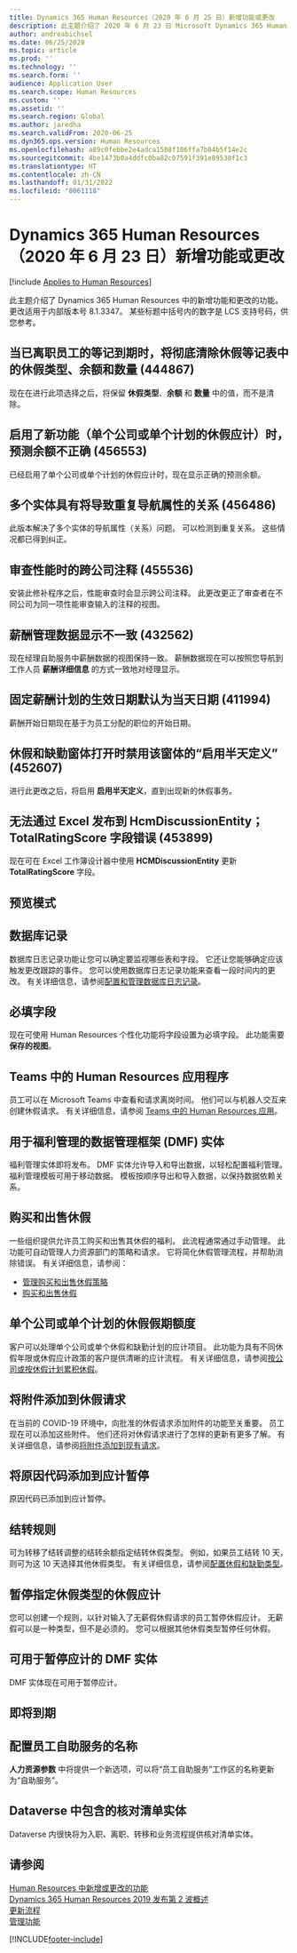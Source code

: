 ```yaml
---
title: Dynamics 365 Human Resources（2020 年 6 月 25 日）新增功能或更改
description: 此主题介绍了 2020 年 6 月 23 日 Microsoft Dynamics 365 Human Resources - Core HR 中的新增功能和更改的功能。
author: andreabichsel
ms.date: 06/25/2020
ms.topic: article
ms.prod: ''
ms.technology: ''
ms.search.form: ''
audience: Application User
ms.search.scope: Human Resources
ms.custom: ''
ms.assetid: ''
ms.search.region: Global
ms.author: jaredha
ms.search.validFrom: 2020-06-25
ms.dyn365.ops.version: Human Resources
ms.openlocfilehash: a89c0febbe2e4adca1508f106ffa7b84b5f14e2c
ms.sourcegitcommit: 4be1473b0a4ddfc0ba82c07591f391e89538f1c3
ms.translationtype: HT
ms.contentlocale: zh-CN
ms.lasthandoff: 01/31/2022
ms.locfileid: "8061118"
---
```

# <a name="whats-new-or-changed-in-dynamics-365-human-resources-june-23-2020"></a>Dynamics 365 Human Resources（2020 年 6 月 23 日）新增功能或更改

[!include [Applies to Human Resources](../includes/applies-to-hr.md)]



此主题介绍了 Dynamics 365 Human Resources 中的新增功能和更改的功能。 更改适用于内部版本号 8.1.3347。 某些标题中括号内的数字是 LCS 支持号码，供您参考。

## <a name="when-an-enrollment-is-expired-for-a-terminated-employee-the-leave-type-balance-and-amount-are-all-cleared-in-the-leave-enrollment-form-444867"></a>当已离职员工的等记到期时，将彻底清除休假等记表中的休假类型、余额和数量 (444867)

现在在进行此项选择之后，将保留 **休假类型**、**余额** 和 **数量** 中的值，而不是清除。

## <a name="incorrect-forecasted-balance-when-new-feature-leave-accrual-for-a-single-company-or-a-single-plan-is-enabled-456553"></a>启用了新功能（单个公司或单个计划的休假应计）时，预测余额不正确 (456553)

已经启用了单个公司或单个计划的休假应计时，现在显示正确的预测余额。

## <a name="entities-with-relations-that-result-in-duplicate-navigation-properties-456486"></a>多个实体具有将导致重复导航属性的关系 (456486)

此版本解决了多个实体的导航属性（关系）问题。 可以检测到重复关系。 这些情况都已得到纠正。
 
## <a name="cross-company-comments-on-performance-review-455536"></a>审查性能时的跨公司注释 (455536)

安装此修补程序之后，性能审查时会显示跨公司注释。 此更改更正了审查者在不同公司为同一项性能审查输入的注释的视图。
 
## <a name="inconsistency-in-showing-compensation-management-data-432562"></a>薪酬管理数据显示不一致 (432562)

现在经理自助服务中薪酬数据的视图保持一致。 薪酬数据现在可以按照您导航到工作人员 **薪酬详细信息** 的方式一致地对经理显示。
 
## <a name="fixed-compensation-plans-effective-date-defaults-to-todays-date-411994"></a>固定薪酬计划的生效日期默认为当天日期 (411994)

薪酬开始日期现在基于为员工分配的职位的开始日期。

## <a name="leave-and-absence-form-enable-half-day-definition-is-disabled-when-form-opens-452607"></a>休假和缺勤窗体打开时禁用该窗体的“启用半天定义” (452607)

进行此更改之后，将启用 **启用半天定义**，直到出现新的休假事务。 

## <a name="unable-to-publish-to-hcmdiscussionentity-via-excel-totalratingscore-field-error-453899"></a>无法通过 Excel 发布到 HcmDiscussionEntity；TotalRatingScore 字段错误 (453899)

现在可在 Excel 工作簿设计器中使用 **HCMDiscussionEntity** 更新 **TotalRatingScore** 字段。

## <a name="in-preview"></a>预览模式

## <a name="database-logging"></a>数据库记录

数据库日志记录功能让您可以确定要监视哪些表和字段。 它还让您能够确定应该触发更改跟踪的事件。 您可以使用数据库日志记录功能来查看一段时间内的更改。 有关详细信息，请参阅[配置和管理数据库日志记录](hr-admin-database-logging.md)。

## <a name="mandatory-fields"></a>必填字段 

现在可使用 Human Resources 个性化功能将字段设置为必填字段。 此功能需要 **保存的视图**。

## <a name="human-resources-application-in-teams"></a>Teams 中的 Human Resources 应用程序

员工可以在 Microsoft Teams 中查看和请求离岗时间。 他们可以与机器人交互来创建休假请求。 有关详细信息，请参阅 [Teams 中的 Human Resources 应用](./hr-admin-teams-leave-app.md)。 

## <a name="data-management-framework-dmf-entities-for-benefits-management"></a>用于福利管理的数据管理框架 (DMF) 实体
 
福利管理实体即将发布。 DMF 实体允许导入和导出数据，以轻松配置福利管理。 福利管理模板可用于移动数据。 模板按顺序导出和导入数据，以保持数据依赖关系。

## <a name="buy-and-sell-leave"></a>购买和出售休假 

一些组织提供允许员工购买和出售其休假的福利。 此流程通常通过手动管理。 此功能可自动管理人力资源部门的策略和请求。 它将简化休假管理流程，并帮助消除错误。 有关详细信息，请参阅：

- [管理购买和出售休假策略](hr-leave-and-absence-manage-buy-and-sell-leave-policies.md)
- [购买和出售休假](hr-employee-self-service-buy-sell-leave.md)

## <a name="leave-accrual-for-a-single-company-or-single-plan"></a>单个公司或单个计划的休假假期额度

客户可以处理单个公司或单个休假和缺勤计划的应计项目。 此功能为具有不同休假年限或休假应计政策的客户提供清晰的应计流程。 有关详细信息，请参阅[按公司或按休假计划累积休假](hr-leave-and-absence-accrue.md)。

## <a name="add-attachments-to-time-off-requests"></a>将附件添加到休假请求

在当前的 COVID-19 环境中，向批准的休假请求添加附件的功能至关重要。 员工现在可以添加这些附件。 他们还将对休假请求进行了怎样的更新有更多了解。 有关详细信息，请参阅[将附件添加到现有请求](hr-employee-self-service-request-time-off.md#add-an-attachment-to-an-existing-request)。

## <a name="add-reason-code-to-accrual-suspensions"></a>将原因代码添加到应计暂停 

原因代码已添加到应计暂停。

## <a name="carry-forward-rules"></a>结转规则 

可为转移了结转调整的结转余额指定结转休假类型。 例如，如果员工结转 10 天，则可为这 10 天选择其他休假类型。 有关详细信息，请参阅[配置休假和缺勤类型](hr-leave-and-absence-types.md)。

## <a name="suspend-leave-accrual-for-specified-leave-types"></a>暂停指定休假类型的休假应计

您可以创建一个规则，以针对输入了无薪假休假请求的员工暂停休假应计。 无薪假可以是一种类型，但不是必须的。 您可以根据其他休假类型暂停任何休假。

## <a name="dmf-entity-available-for-accrual-suspensions"></a>可用于暂停应计的 DMF 实体 

DMF 实体现在可用于暂停应计。

## <a name="coming-soon"></a>即将到期

## <a name="configure-the-name-of-employee-self-service"></a>配置员工自助服务的名称

**人力资源参数** 中将提供一个新选项，可以将“员工自助服务”工作区的名称更新为“自助服务”。

## <a name="checklist-entities-included-in-dataverse"></a>Dataverse 中包含的核对清单实体

Dataverse 内很快将为入职、离职、转移和业务流程提供核对清单实体。

## <a name="see-also"></a>请参阅

[Human Resources 中新增或更改的功能](hr-admin-whats-new.md)</br>
[Dynamics 365 Human Resources 2019 发布第 2 波概述](/dynamics365-release-plan/2019wave2/dynamics365-human-resources/)</br>
[更新流程](hr-admin-setup-update-process.md)</br>
[管理功能](hr-admin-manage-features.md)

[!INCLUDE[footer-include](../includes/footer-banner.md)]